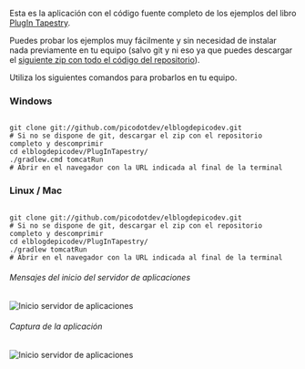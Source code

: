 Esta es la aplicación con el código fuente completo de los ejemplos del libro [PlugIn Tapestry](http://goo.gl/WFQgY).

Puedes probar los ejemplos muy fácilmente y sin necesidad de instalar nada previamente en tu equipo 
(salvo git y ni eso ya que puedes descargar el [siguiente zip con todo el código del repositorio](https://github.com/picodotdev/elblogdepicodev/archive/master.zip)). 

Utiliza los siguientes comandos para probarlos en tu equipo.

### Windows
<pre><code>
git clone git://github.com/picodotdev/elblogdepicodev.git 
# Si no se dispone de git, descargar el zip con el repositorio completo y descomprimir 
cd elblogdepicodev/PlugInTapestry/ 
./gradlew.cmd tomcatRun 
# Abrir en el navegador con la URL indicada al final de la terminal
</code></pre>

### Linux / Mac
<pre><code>
git clone git://github.com/picodotdev/elblogdepicodev.git 
# Si no se dispone de git, descargar el zip con el repositorio completo y descomprimir 
cd elblogdepicodev/PlugInTapestry/ 
./gradlew tomcatRun 
# Abrir en el navegador con la URL indicada al final de la terminal
</code></pre>

###### Mensajes del inicio del servidor de aplicaciones
![Inicio servidor de aplicaciones](/misc/inicio-rapido-5.png)

###### Captura de la aplicación
![Inicio servidor de aplicaciones](/misc/PlugInTapestry.png)